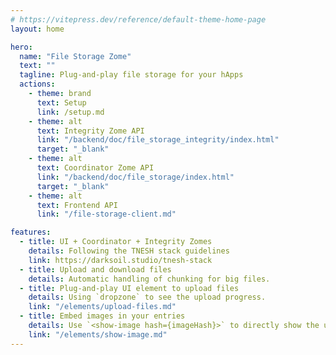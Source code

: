 ```yaml
---
# https://vitepress.dev/reference/default-theme-home-page
layout: home

hero:
  name: "File Storage Zome"
  text: ""
  tagline: Plug-and-play file storage for your hApps
  actions:
    - theme: brand
      text: Setup
      link: /setup.md
    - theme: alt
      text: Integrity Zome API
      link: "/backend/doc/file_storage_integrity/index.html"
      target: "_blank"
    - theme: alt
      text: Coordinator Zome API
      link: "/backend/doc/file_storage/index.html"
      target: "_blank"
    - theme: alt
      text: Frontend API
      link: "/file-storage-client.md"

features:
  - title: UI + Coordinator + Integrity Zomes
    details: Following the TNESH stack guidelines
    link: https://darksoil.studio/tnesh-stack
  - title: Upload and download files
    details: Automatic handling of chunking for big files.
  - title: Plug-and-play UI element to upload files
    details: Using `dropzone` to see the upload progress.
    link: "/elements/upload-files.md" 
  - title: Embed images in your entries
    details: Use `<show-image hash={imageHash}>` to directly show the uploaded image.
    link: "/elements/show-image.md" 
---
```



